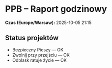# PPB – Raport godzinowy
**Czas (Europe/Warsaw):** 2025-10-05 21:15

## Status projektów
- Bezpieczny Pieszy — OK
- Zwolnij przy przejściu — OK
- Odblask ratuje życie — OK

